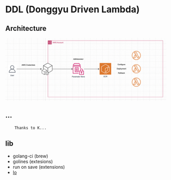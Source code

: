# DDL (Donggyu Driven Lambda)

## Architecture

![archi](./public/architecture.png)


## ...

```
    Thanks to K...
```

## lib

- golang-ci (brew)
- golines (extesions)
- run on save (extensions)
- <a href="https://github.com/samber/lo?tab=readme-ov-file"> lo </a>